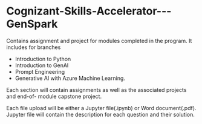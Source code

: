# Cognizant-Skills-Accelerator---GenSpark
Contains assignment and project for modules completed in the program. It includes for branches
- Introduction to Python
- Introduction to GenAI
- Prompt Engineering
- Generative AI with Azure Machine Learning.

Each section will contain assignments as well as the associated projects and end-of- module capstone project.

Each file upload will be either a Jupyter file(.ipynb) or Word document(.pdf). Jupyter file will contain the description for each question and
their solution.
